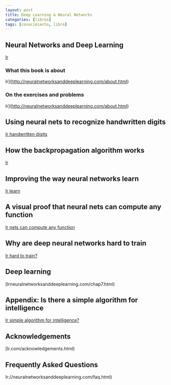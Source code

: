 ```yaml
---
layout: post
title: Deep Learning & Neural Networks
categories: [libros]
tags: [conocimiento, libro]
---
```


<!--more-->

## Neural Networks and Deep Learning

[Ir](http://neuralnetworksanddeeplearning.com/index.html)

### What this book is about

 Ir](http://neuralnetworksanddeeplearning.com/about.html)

### On the exercises and problems

 Ir](http://neuralnetworksanddeeplearning.com/about.html)

## Using neural nets to recognize handwritten digits

[Ir handwritten digits](http://neuralnetworksanddeeplearning.com/chap1.html)

## How the backpropagation algorithm works

[Ir](http://neuralnetworksanddeeplearning.com/chap3.html)

## Improving the way neural networks learn

[Ir learn](http://neuralnetworksanddeeplearning.com/chap4.html)

## A visual proof that neural nets can compute any function

[Ir nets can compute any function](http://neuralnetworksanddeeplearning.com/chap5.html)

## Why are deep neural networks hard to train

[Ir hard to train?](http://neuralnetworksanddeeplearning.com/chap6.html)

## Deep learning

[Irneuralnetworksanddeeplearning.com/chap7.html)

## Appendix: Is there a simple algorithm for intelligence

[Ir simple algorithm for intelligence?](http://neuralnetworksanddeeplearning.com/sai.html)

## Acknowledgements

[Ir.com/acknowledgements.html)

## Frequently Asked Questions

Ir://neuralnetworksanddeeplearning.com/faq.html)
